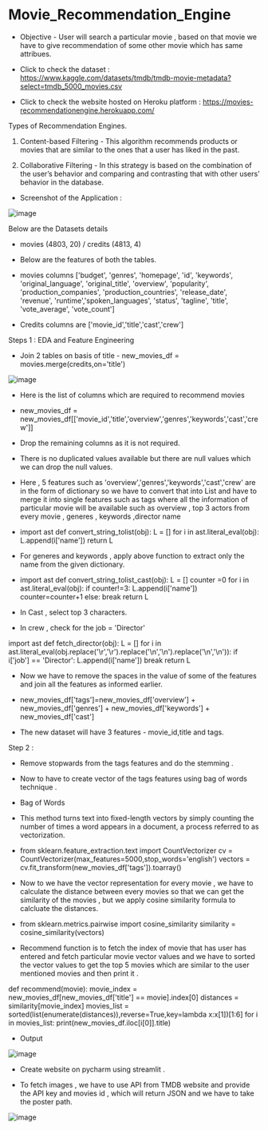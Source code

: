 # Movie_Recommendation_Engine

- Objective - User will search a particular movie , based on that movie we have to give recommendation of 
some other movie which has same attribues.

- Click to check the dataset : https://www.kaggle.com/datasets/tmdb/tmdb-movie-metadata?select=tmdb_5000_movies.csv

- Click to check the website hosted on Heroku platform : https://movies-recommendationengine.herokuapp.com/


Types of Recommendation Engines.

1. Content-based Filtering  -  This algorithm recommends products or movies that are similar to the ones that a user has liked in the past. 


2. Collaborative Filtering - In this strategy is based on the combination of the user’s behavior and comparing and contrasting that with other users’ behavior in the database. 

- Screenshot of the Application :

![image](https://user-images.githubusercontent.com/91243691/165061071-ecb38254-b870-4dee-b26f-465b611143e3.png)


Below are the Datasets details 

- movies (4803, 20)  / credits (4813, 4)

- Below are the features of both the tables.

- movies columns ['budget', 'genres', 'homepage', 'id', 'keywords', 'original_language', 'original_title', 'overview', 'popularity', 'production_companies',
       'production_countries', 'release_date', 'revenue', 'runtime','spoken_languages', 'status', 'tagline', 'title', 'vote_average', 'vote_count']


- Credits columns are ['movie_id','title','cast','crew']


Steps 1 : EDA and Feature Engineering 

- Join 2 tables on basis of title - new_movies_df = movies.merge(credits,on='title')

![image](https://user-images.githubusercontent.com/91243691/165027743-e2f82f3c-019a-49c8-9b94-af0438a2f04c.png)


- Here is the list of columns which are required to recommend movies 

- new_movies_df = new_movies_df[['movie_id','title','overview','genres','keywords','cast','crew']]

- Drop the remaining columns as it is not required.

- There is no duplicated values available but there are null values which we can drop the null values.

- Here , 5 features such as 'overview','genres','keywords','cast','crew' are in the form of dictionary so we have to convert that into List and have to merge it into single features such as tags where all the information of particular movie will be available such as overview , top 3 actors from every movie , generes , keywords ,director name


- import ast
def convert_string_tolist(obj):
    L = []
    for i in ast.literal_eval(obj):
        L.append(i['name'])
    return L    
    
    
- For generes and keywords , apply above function to extract only the name from the given dictionary.


- import ast
def convert_string_tolist_cast(obj):
    L = []
    counter =0
    for i in ast.literal_eval(obj):
        if counter!=3:
            L.append(i['name'])
            counter=counter+1
        else:
            break
    return L    


- In Cast , select top 3 characters.


- In crew , check for the job = 'Director' 

import ast
def fetch_director(obj):
    L = []
    for i in ast.literal_eval(obj.replace('\r','\\r').replace('\n','\\n').replace('\n','\\n')):
        if i['job'] == 'Director':
            L.append(i['name'])
            break
        return L 


- Now we have to remove the spaces in the value of some of the features and join all the features as informed earlier.

- new_movies_df['tags']=new_movies_df['overview'] + new_movies_df['genres'] + new_movies_df['keywords'] + new_movies_df['cast']

- The new dataset will have 3 features - movie_id,title and tags.


Step 2 : 

- Remove stopwards from the tags features and do the stemming .

- Now to have to create vector of the tags features using bag of words technique .

- Bag of Words

-  This method turns text into fixed-length vectors by simply counting the number of times a word appears in a document, a process referred to as vectorization.

- from sklearn.feature_extraction.text import CountVectorizer
cv = CountVectorizer(max_features=5000,stop_words='english')
vectors = cv.fit_transform(new_movies_df['tags']).toarray()


- Now to we have the vector representation for every movie , we have to calculate the distance between every movies so that we can get the similarity of the movies , but we apply cosine similarity formula to calcluate the distances.


- from sklearn.metrics.pairwise import cosine_similarity
similarity = cosine_similarity(vectors)


- Recommend function is to fetch the index of movie that has user has entered and fetch particular movie vector values and we have to sorted the vector values to get the top 5 movies which are similar to the user mentioned movies and then print it .   

def recommend(movie):
    movie_index = new_movies_df[new_movies_df['title'] == movie].index[0]
    distances = similarity[movie_index]
    movies_list = sorted(list(enumerate(distances)),reverse=True,key=lambda x:x[1])[1:6]
    for i in movies_list:
        print(new_movies_df.iloc[i[0]].title)


- Output

![image](https://user-images.githubusercontent.com/91243691/165027610-fe6efbd4-eebc-4050-927a-1d0d61fa241f.png)


- Create website on pycharm using streamlit .

- To fetch images , we have to use API from TMDB website and provide the API key and movies id , which will return JSON and we have to take the poster path.

![image](https://user-images.githubusercontent.com/91243691/165061071-ecb38254-b870-4dee-b26f-465b611143e3.png)





















